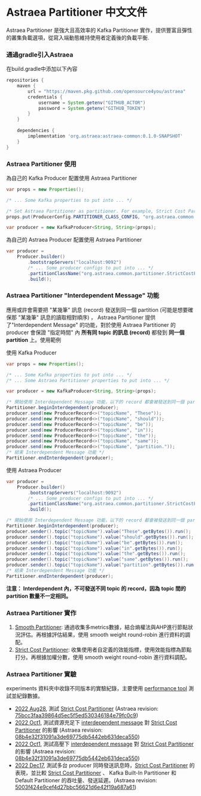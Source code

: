 Astraea Partitioner 中文文件
===
Astraea Partitioner 是強大且高效率的 Kafka Partitioner 實作，提供豐富且彈性的叢集負載選項，從寫入端動態維持使用者定義後的負載平衡.

### 通過gradle引入Astraea
在build.gradle中添加以下內容
```gradle
repositories {
    maven {
        url = "https://maven.pkg.github.com/opensource4you/astraea"
        credentials {
            username = System.getenv("GITHUB_ACTOR")
            password = System.getenv("GITHUB_TOKEN")
        }
    }
    
    dependencies {
        implementation 'org.astraea:astraea-common:0.1.0-SNAPSHOT'
    }
}
```

### Astraea Partitioner 使用

為自己的 Kafka Producer 配置使用 Astraea Partitioner

```java
var props = new Properties();

/* ... Some Kafka properties to put into ... */

/* Set Astraea Partitioner as partitioner. For example, Strict Cost Partitioner*/
props.put(ProducerConfig.PARTITIONER_CLASS_CONFIG, "org.astraea.common.partitioner.StrictCostPartitioner");

var producer = new KafkaProducer<String, String>(props);
```

為自己的 Astraea Producer 配置使用 Astraea Partitioner

```java
var producer =
    Producer.builder()
        .bootstrapServers("localhost:9092")
        /* ... Some producer configs to put into ... */
        .partitionClassName("org.astraea.common.partitioner.StrictCostPartitioner")
        .build();
```



### Astraea Partitioner "Interdependent Message" 功能

應用或許會需要把 "某幾筆" 訊息 (record) 發送到同一個 partition (可能是想要確保那 "某幾筆" 訊息的讀取相對順序) ， Astraea Partitioner 提供了"Interdependent Message" 的功能，對於使用 Astraea Partitioner 的 producer 會保證 "指定時間" 內 **所有同 topic 的訊息 (record)** 都發到 **同一個 partition** 上。使用範例

使用 Kafka Producer

```java
var props = new Properties();

/* ... Some Kafka properties to put into ... */
/* ... Some Astraea Partitioner properties to put into ... */

var producer = new KafkaProducer<String, String>(props);

/* 開始使用 Interdependent Message 功能，以下的 record 都會被發送到同一個 partition 上 */
Partitioner.beginInterdependent(producer);
producer.send(new ProducerRecord<>("topicName", "These"));
producer.send(new ProducerRecord<>("topicName", "should"));
producer.send(new ProducerRecord<>("topicName", "be"));
producer.send(new ProducerRecord<>("topicName", "in"));
producer.send(new ProducerRecord<>("topicName", "the"));
producer.send(new ProducerRecord<>("topicName", "same"));
producer.send(new ProducerRecord<>("topicName", "partition."));
/* 結束 Interdependent Message 功能 */
Partitioner.endInterdependent(producer);
```

使用 Astraea Producer

```java
var producer =
    Producer.builder()
        .bootstrapServers("localhost:9092")
        /* ... Some producer configs to put into ... */
        .partitionClassName("org.astraea.common.partitioner.StrictCostPartitioner")
        .build();

/* 開始使用 Interdependent Message 功能，以下的 record 都會被發送到同一個 partition 上 */
Partitioner.beginInterdependent(producer);
producer.sender().topic("topicName").value("These".getBytes()).run();
producer.sender().topic("topicName").value("should".getBytes()).run();
producer.sender().topic("topicName").value("be".getBytes()).run();
producer.sender().topic("topicName").value("in".getBytes()).run();
producer.sender().topic("topicName").value("the".getBytes()).run();
producer.sender().topic("topicName").value("same".getBytes()).run();
producer.sender().topic("topicName").value("partition".getBytes()).run();
/* 結束 Interdependent Message 功能 */
Partitioner.endInterdependent(producer);
```

**注意： Interdependent 內，不可發送不同 topic 的 record，因為 topic 間的 partition 數量不一定相同。**

### Astraea Partitioner 實作

1. [Smooth Partitioner](smooth_partitioner.md):  通過收集多metrics數據，結合熵權法與AHP進行節點狀況評估。再根據評估結果，使用 smooth weight round-robin 進行資料的調配。
1. [Strict Cost Partitioner](./strict_cost_partitioner.md): 收集使用者自定義的效能指標，使用效能指標為節點打分。再根據加權分數，使用 smooth weight round-robin 進行資料調配。

### Astraea Partitioner 實驗

experiments 資料夾中收錄不同版本的實驗紀錄，主要使用 [performance tool](../performance_benchmark.md) 測試並紀錄數據。

* [2022 Aug28](experiments/StrictCostDispatcher_1.md), 測試 [Strict Cost Partitioner](./strict_cost_partitioner.md) (Astraea revision: [75bcc3faa39864d5ec5f5ed530346184e79fc0c9](https://github.com/opensource4you/astraea/tree/75bcc3faa39864d5ec5f5ed530346184e79fc0c9))
* [2022 Oct1](experiments/StrictCostDispatcher_2.md), 測試資源充足下 [interdependent message](#astraea-partitioner--interdependent-message--功能) 對 [Strict Cost Partitioner](./strict_cost_partitioner.md) 的影響 (Astraea revision: [08b4e32f31091a3de69775db5442eb631deca550](https://github.com/opensource4you/astraea/tree/08b4e32f31091a3de69775db5442eb631deca550))
* [2022 Oct1](experiments/StrictCostDispatcher_3.md), 測試高壓下 [interdependent message](#astraea-partitioner--interdependent-message--功能) 對 [Strict Cost Partitioner](./strict_cost_partitioner.md) 的影響 (Astraea revision: [08b4e32f31091a3de69775db5442eb631deca550](https://github.com/opensource4you/astraea/tree/08b4e32f31091a3de69775db5442eb631deca550))
* [2022 Dec17](experiments/StrictCostDispatcher_4.md), 測試多台 producer 同時發送訊息時，[Strict Cost Partitioner](./strict_cost_partitioner.md) 的表現，並比較 [Strict Cost Partitioner](./strict_cost_partitioner.md) 、 Kafka Built-In Partitioner 和 Default Partitioner 的吞吐量、發送延遲。(Astraea revision: [5003f424e9cef4d27bbc56621d6e42f19a687a61](https://github.com/opensource4you/astraea/tree/5003f424e9cef4d27bbc56621d6e42f19a687a61)) 